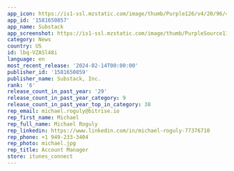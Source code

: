 ```yaml
---
app_icon: https://is1-ssl.mzstatic.com/image/thumb/Purple126/v4/20/96/4d/20964d3f-8654-cff0-da07-bbda4d8d123f/AppIcon-0-0-1x_U007epad-0-0-P3-85-220.png/1024x1024bb.png
app_id: '1581650857'
app_name: Substack
app_screenshot: https://is1-ssl.mzstatic.com/image/thumb/PurpleSource116/v4/66/49/c7/6649c799-5c1b-4c9e-20d1-c0562329fbea/838481e1-92da-4215-bd52-ae7a7c74579f_app-store-5.5-07.jpg/1242x2208bb.png
category: News
country: US
id: lbq-VZASl48i
language: en
most_recent_release: '2024-02-14T00:00:00'
publisher_id: '1581650859'
publisher_name: Substack, Inc.
rank: '6'
release_count_in_past_year: '29'
release_count_in_past_year_category: 9
release_count_in_past_year_top_in_category: 38
rep_email: michael.roguly@bitrise.io
rep_first_name: Michael
rep_full_name: Michael Roguly
rep_linkedin: https://www.linkedin.com/in/michael-roguly-77376710
rep_phone: +1 949-233-3404
rep_photo: michael.jpg
rep_title: Account Manager
store: itunes_connect
---
```

